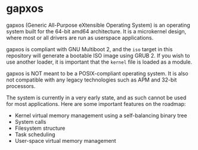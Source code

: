 # gapxos

gapxos (Generic All-Purpose eXtensible Operating System) is an operating
system built for the 64-bit amd64 architecture. It is a microkernel
design, where most or all drivers are run as userspace applications.

gapxos is compliant with GNU Multiboot 2, and the `iso` target in this
repository will generate a bootable ISO image using GRUB 2. If you wish
to use another loader, it is important that the `kernel` file is loaded
as a module.

gapxos is NOT meant to be a POSIX-compliant operating system. It is also
not compatible with any legacy technologies such as APM and 32-bit
processors.

The system is currently in a very early state, and as such cannot be
used for most applications. Here are some important features on the
roadmap:

- Kernel virtual memory management using a self-balancing binary tree
- System calls
- Filesystem structure
- Task scheduling
- User-space virtual memory management

